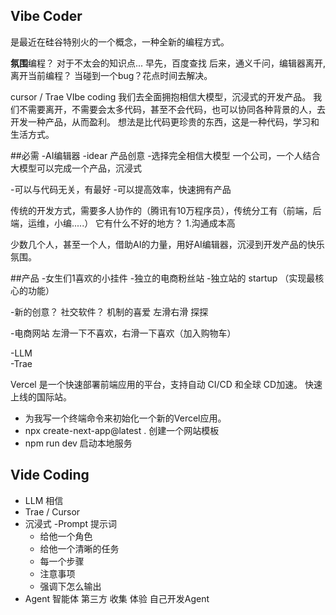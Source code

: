 ## Vibe Coder
是最近在硅谷特别火的一个概念，一种全新的编程方式。

**氛围**编程？
对于不太会的知识点...
早先，百度查找
后来，通义千问，编辑器离开,离开当前编程？
当碰到一个bug？花点时间去解决。

cursor / Trae
VIbe coding 我们去全面拥抱相信大模型，沉浸式的开发产品。
我们不需要离开，不需要会太多代码，甚至不会代码，也可以协同各种背景的人，去开发一种产品，从而盈利。
想法是比代码更珍贵的东西，这是一种代码，学习和生活方式。

##必需
-AI编辑器
-idear 产品创意
-选择完全相信大模型
一个公司，一个人结合大模型可以完成一个产品，沉浸式

-可以与代码无关，有最好
-可以提高效率，快速拥有产品

传统的开发方式，需要多人协作的（腾讯有10万程序员），传统分工有（前端，后端，运维，小编.....）
它有什么不好的地方？
1.沟通成本高

少数几个人，甚至一个人，借助AI的力量，用好AI编辑器，沉浸到开发产品的快乐氛围。


##产品
-女生们1喜欢的小挂件
-独立的电商粉丝站
-独立站的 startup （实现最核心的功能）

-新的创意？
社交软件？ 机制的喜爱
左滑右滑 探探

-电商网站
左滑一下不喜欢，右滑一下喜欢（加入购物车）

-LLM  
-Trae 

Vercel 是一个快速部署前端应用的平台，支持自动 CI/CD 和全球 CD加速。
快速上线的国际站。

- 为我写一个终端命令来初始化一个新的Vercel应用。
- npx create-next-app@latest . 创建一个网站模板
- npm run dev 启动本地服务

## Vide Coding
  - LLM 相信
  - Trae / Cursor  
  - 沉浸式
  -Prompt 提示词
    - 给他一个角色
    - 给他一个清晰的任务
    - 每一个步骤
    - 注意事项
    - 强调下怎么输出
  - Agent 智能体
    第三方 收集 体验
    自己开发Agent
    
